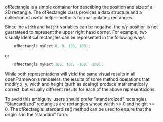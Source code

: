 ofRectangle is a simple container for describing the position and size of a 2D rectangle. The ofRectangle class provides a data structure and a collection of useful helper methods for manipulating rectangles. 

Since the `width` and `height` variables can be negative, the x/y-position is not guaranteed to represent the upper right hand corner. For example, two visually identical rectangles can be represented in the following ways:

```cpp
    ofRectangle myRect(0, 0, 100, 100);
```

or

```cpp
    ofRectangle myRect(100, 100, -100, -100);
```

While both representations will yield the same visual results in all openFrameworks renderers, the results of some method operations that modify x, y, width and height (such as scaling) produce mathematically correct, but visually different results for each of the above representations.

To avoid this ambiguity, users should prefer "standardized" rectangles. "Standardized" rectangles are rectangles whose width >= 0 and height >= 0. The ofRectangle::standardize() method can be used to ensure that the origin is in the "standard" form.
